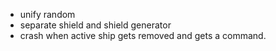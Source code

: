 - unify random
- separate shield and shield generator
- crash when active ship gets removed and gets a command.